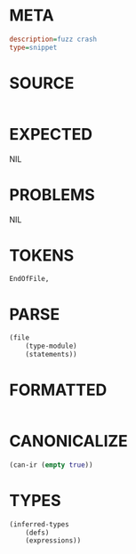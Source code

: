 # META
~~~ini
description=fuzz crash
type=snippet
~~~
# SOURCE
~~~roc

~~~
# EXPECTED
NIL
# PROBLEMS
NIL
# TOKENS
~~~zig
EndOfFile,
~~~
# PARSE
~~~clojure
(file
	(type-module)
	(statements))
~~~
# FORMATTED
~~~roc
~~~
# CANONICALIZE
~~~clojure
(can-ir (empty true))
~~~
# TYPES
~~~clojure
(inferred-types
	(defs)
	(expressions))
~~~
